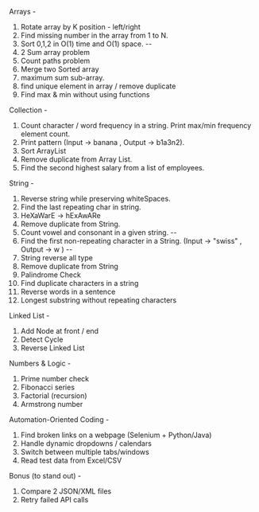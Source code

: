 Arrays - 
1. Rotate array by K position - left/right
2. Find missing number in the array from 1 to N.
3. Sort 0,1,2 in O(1) time and O(1) space. --
4. 2 Sum array problem
5. Count paths problem 
6. Merge two Sorted array 
7. maximum sum sub-array.
8. find unique element in array / remove duplicate
9. Find max & min without using functions

Collection - 
1. Count character / word frequency in a string. Print max/min frequency element count.
2. Print pattern (Input -> banana , Output -> b1a3n2).
3. Sort ArrayList 
4. Remove duplicate from Array List.
5. Find the second highest salary from a list of employees.

String - 
1.  Reverse string while preserving whiteSpaces.
2.  Find the last repeating char in string.
3.  HeXaWarE -> hExAwARe
4.  Remove duplicate from String.
5.  Count vowel and consonant in a given string. --
6.  Find the first non-repeating character in a String. (Input -> "swiss" , Output -> w ) --
7.  String reverse all type
8.  Remove duplicate from String
9.  Palindrome Check
10. Find duplicate characters in a string
11. Reverse words in a sentence
12. Longest substring without repeating characters
 
Linked List  - 
1. Add Node at front / end
2. Detect Cycle
3. Reverse Linked List
 
Numbers & Logic - 
1. Prime number check
2. Fibonacci series
3. Factorial (recursion)
4. Armstrong number

Automation-Oriented Coding - 
1. Find broken links on a webpage (Selenium + Python/Java)
2. Handle dynamic dropdowns / calendars
3. Switch between multiple tabs/windows
4. Read test data from Excel/CSV

Bonus (to stand out) - 
1. Compare 2 JSON/XML files
3. Retry failed API calls